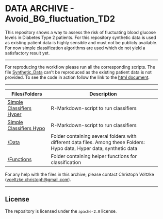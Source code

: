 DATA ARCHIVE - Avoid_BG_fluctuation_TD2
===

This repository shows a way to assess the risk of fluctuating blood glucose levels in Diabetes Type 2 patients. For this repository synthetic data is used as existing patient data is highly sensible and must not be publicly available. For now simple classification algorithms are used which do not yield a satisfactory result yet.

---

For reproducing the workflow please run all the corresponding scripts. The file [Synthetic_Data](https://github.com/christophvoe/Avoid_BG_fluctuation_TD2/blob/main/Synthetic%20Data.Rmd) can't be reproduced as the existing patient data is not provided. To see the code in action follow the link to the [html document](https://github.com/christophvoe/Avoid_BG_fluctuation_TD2/blob/main/Synthetic-Data.html).

---

| Files/Folders                 | Description   |
| -----------------             | ------------- |
|[Simple Classifiers Hyper](https://github.com/christophvoe/Avoid_BG_fluctuation_TD2/blob/main/Simple_classifiers_Hyper.Rmd)      |R-Markdown-script to run classifiers|
|[Simple Classifiers Hypo](https://github.com/christophvoe/Avoid_BG_fluctuation_TD2/blob/main/Simple_classifiers_Hypo.Rmd)         |R-Markdown-script to run classifiers|
|[/Data](https://github.com/christophvoe/Avoid_BG_fluctuation_TD2/tree/main/Data)                          |Folder containing several folders with different data files. Among these Folders: Hypo data, Hyper data, synthetic data|
|[/Functions](https://github.com/christophvoe/Avoid_BG_fluctuation_TD2/tree/main/Functions)                     |Folder containing  helper functions for classification|

For any help with the files in this archive, please contact Christoph Völtzke (voeltzke.christoph@gmail.com). 

---
License
---
The repository is licensed under the `apache-2.0` license.
